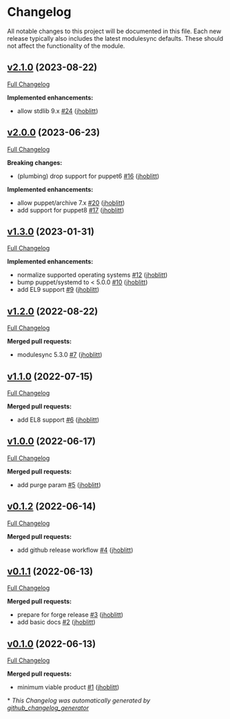 # Changelog

All notable changes to this project will be documented in this file.
Each new release typically also includes the latest modulesync defaults.
These should not affect the functionality of the module.

## [v2.1.0](https://github.com/lsst-it/puppet-daq/tree/v2.1.0) (2023-08-22)

[Full Changelog](https://github.com/lsst-it/puppet-daq/compare/v2.0.0...v2.1.0)

**Implemented enhancements:**

- allow stdlib 9.x [\#24](https://github.com/lsst-it/puppet-daq/pull/24) ([jhoblitt](https://github.com/jhoblitt))

## [v2.0.0](https://github.com/lsst-it/puppet-daq/tree/v2.0.0) (2023-06-23)

[Full Changelog](https://github.com/lsst-it/puppet-daq/compare/v1.3.0...v2.0.0)

**Breaking changes:**

- \(plumbing\) drop support for puppet6 [\#16](https://github.com/lsst-it/puppet-daq/pull/16) ([jhoblitt](https://github.com/jhoblitt))

**Implemented enhancements:**

- allow puppet/archive 7.x [\#20](https://github.com/lsst-it/puppet-daq/pull/20) ([jhoblitt](https://github.com/jhoblitt))
- add support for puppet8 [\#17](https://github.com/lsst-it/puppet-daq/pull/17) ([jhoblitt](https://github.com/jhoblitt))

## [v1.3.0](https://github.com/lsst-it/puppet-daq/tree/v1.3.0) (2023-01-31)

[Full Changelog](https://github.com/lsst-it/puppet-daq/compare/v1.2.0...v1.3.0)

**Implemented enhancements:**

- normalize supported operating systems [\#12](https://github.com/lsst-it/puppet-daq/pull/12) ([jhoblitt](https://github.com/jhoblitt))
- bump puppet/systemd to \< 5.0.0 [\#10](https://github.com/lsst-it/puppet-daq/pull/10) ([jhoblitt](https://github.com/jhoblitt))
- add EL9 support [\#9](https://github.com/lsst-it/puppet-daq/pull/9) ([jhoblitt](https://github.com/jhoblitt))

## [v1.2.0](https://github.com/lsst-it/puppet-daq/tree/v1.2.0) (2022-08-22)

[Full Changelog](https://github.com/lsst-it/puppet-daq/compare/v1.1.0...v1.2.0)

**Merged pull requests:**

- modulesync 5.3.0 [\#7](https://github.com/lsst-it/puppet-daq/pull/7) ([jhoblitt](https://github.com/jhoblitt))

## [v1.1.0](https://github.com/lsst-it/puppet-daq/tree/v1.1.0) (2022-07-15)

[Full Changelog](https://github.com/lsst-it/puppet-daq/compare/v1.0.0...v1.1.0)

**Merged pull requests:**

- add EL8 support [\#6](https://github.com/lsst-it/puppet-daq/pull/6) ([jhoblitt](https://github.com/jhoblitt))

## [v1.0.0](https://github.com/lsst-it/puppet-daq/tree/v1.0.0) (2022-06-17)

[Full Changelog](https://github.com/lsst-it/puppet-daq/compare/v0.1.2...v1.0.0)

**Merged pull requests:**

- add purge param [\#5](https://github.com/lsst-it/puppet-daq/pull/5) ([jhoblitt](https://github.com/jhoblitt))

## [v0.1.2](https://github.com/lsst-it/puppet-daq/tree/v0.1.2) (2022-06-14)

[Full Changelog](https://github.com/lsst-it/puppet-daq/compare/v0.1.1...v0.1.2)

**Merged pull requests:**

- add github release workflow [\#4](https://github.com/lsst-it/puppet-daq/pull/4) ([jhoblitt](https://github.com/jhoblitt))

## [v0.1.1](https://github.com/lsst-it/puppet-daq/tree/v0.1.1) (2022-06-13)

[Full Changelog](https://github.com/lsst-it/puppet-daq/compare/v0.1.0...v0.1.1)

**Merged pull requests:**

- prepare for forge release [\#3](https://github.com/lsst-it/puppet-daq/pull/3) ([jhoblitt](https://github.com/jhoblitt))
- add basic docs [\#2](https://github.com/lsst-it/puppet-daq/pull/2) ([jhoblitt](https://github.com/jhoblitt))

## [v0.1.0](https://github.com/lsst-it/puppet-daq/tree/v0.1.0) (2022-06-13)

[Full Changelog](https://github.com/lsst-it/puppet-daq/compare/c0f4030dde5b89a0d8596d7deb2e63d4ca46f894...v0.1.0)

**Merged pull requests:**

- minimum viable product [\#1](https://github.com/lsst-it/puppet-daq/pull/1) ([jhoblitt](https://github.com/jhoblitt))



\* *This Changelog was automatically generated by [github_changelog_generator](https://github.com/github-changelog-generator/github-changelog-generator)*
